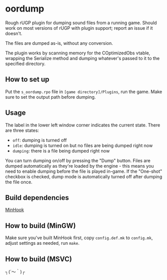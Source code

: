 oordump
=======

Rough rUGP plugin for dumping sound files from a running game. Should work
on most versions of rUGP with plugin support; report an issue if it doesn't.

The files are dumped as-is, without any conversion.

The plugin works by scanning memory for the COptimizedObs vtable, wrapping
the Serialize method and dumping whatever's passed to it to the specified
directory.

How to set up
-------------

Put the `s_oordump.rpo` file in `[game directory]/Plugins`, run the game.
Make sure to set the output path before dumping.

Usage
-----

The label in the lower left window corner indicates the current state.
There are three states:
 - `off`: dumping is turned off
 - `idle`: dumping is turned on but no files are being dumped right now
 - `dumping`: there is a file being dumped right now

You can turn dumping on/off by pressing the "Dump" button. Files are dumped
automatically as they're loaded by the engine - this means you need to enable
dumping before the file is played in-game. If the "One-shot" checkbox is
checked, dump mode is automatically turned off after dumping the file once.

Build dependencies
------------------

[MinHook](https://github.com/TsudaKageyu/minhook)

How to build (MinGW)
--------------------

Make sure you've built MinHook first, copy `config.def.mk` to `config.mk`,
adjust settings as needed, run `make`.

How to build (MSVC)
-------------------

┐(´～｀)┌
